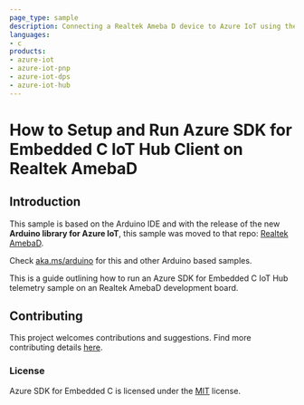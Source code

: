 ```yaml
---
page_type: sample
description: Connecting a Realtek Ameba D device to Azure IoT using the Azure SDK for Embedded C
languages:
- c
products:
- azure-iot
- azure-iot-pnp
- azure-iot-dps
- azure-iot-hub
---
```


# How to Setup and Run Azure SDK for Embedded C IoT Hub Client on Realtek AmebaD

## Introduction

This sample is based on the Arduino IDE and with the release of the new **Arduino library for Azure IoT**, this sample was moved to that repo: [Realtek AmebaD](https://github.com/Azure/azure-sdk-for-c-arduino/blob/main/examples/Azure_IoT_Hub_RealtekAmebaD/readme.md).

Check [aka.ms/arduino](https://aka.ms/arduino) for this and other Arduino based samples.

This is a guide outlining how to run an Azure SDK for Embedded C IoT Hub telemetry sample on an Realtek AmebaD development board.

## Contributing

This project welcomes contributions and suggestions. Find more contributing details [here](https://github.com/Azure/azure-sdk-for-c/blob/main/CONTRIBUTING.md).

### License

Azure SDK for Embedded C is licensed under the [MIT](https://github.com/Azure/azure-sdk-for-c/blob/main/LICENSE) license.